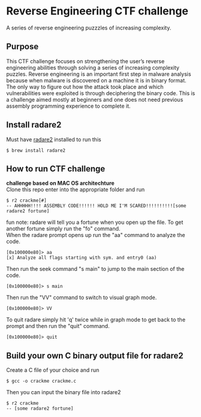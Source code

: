 # Reverse Engineering CTF challenge 
A series of reverse engineering puzzzles of increasing complexity.
## Purpose
This CTF challenge focuses on strengthening the user’s reverse engineering abilities through solving a series of increasing complexity puzzles. Reverse engineering is an important first step in malware analysis because when malware is discovered on a machine it is in binary format. The only way to figure out how the attack took place and which vulnerabilities were exploited is through deciphering the binary code. This is a challenge aimed mostly at beginners and one does  not need previous assembly programming experience to complete it. 
## Install radare2
Must have [radare2](https://github.com/radareorg/radare2) installed to run this
```
$ brew install radare2
```
## How to run CTF challenge
**challenge based on MAC OS architechture**   
Clone this repo enter into the appropriate folder and run
```
$ r2 crackme[#]
-- AHHHHH!!!! ASSEMBLY CODE!!!!!! HOLD ME I'M SCARED!!!!!!!!!![some radare2 fortune]
```
fun note: radare will tell you a fortune when you open up the file. To get another fortune simply run the "fo" command.   
When the radare prompt opens up run the "aa" command to analyze the code.
```
[0x100000e80]> aa
[x] Analyze all flags starting with sym. and entry0 (aa)
```
Then run the seek command "s main" to jump to the main section of the code.
```
[0x100000e80]> s main
``` 
Then run the "VV" command to switch to visual graph mode.
```
[0x100000e80]> VV
```
To quit radare simply hit 'q' twice while in graph mode to get back to the prompt and then run the "quit" command.
```
[0x100000e80]> quit
```

## Build your own C binary output file for radare2
Create a C file of your choice and run
```
$ gcc -o crackme crackme.c
```
Then you can input the binary file into radare2
```
$ r2 crackme
-- [some radare2 fortune]
```